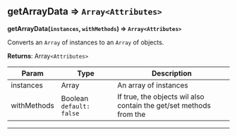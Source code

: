 ## getArrayData ⇒ `Array<Attributes>`
**getArrayData(`instances`, `withMethods`) ⇒ `Array<Attributes>`**

Converts an `Array` of <SequelizeModel> instances to an `Array` of <Attributes> objects.


**Returns**: Array`<Attributes>`


<table>
<thead><tr><th>Param</th><th>Type</th><th>Description</th></tr></thead>
<tbody>
<tr><td>instances</td><td>Array</td><td>An array of <SequelizeModel> instances</td></tr>
<tr><td>withMethods</td><td>Boolean <code>default: false</code></td><td>If true, the <Attributes> objects wil also contain the get/set methods from the <SequelizeModel></td></tr>
</tbody>
</table>

----
